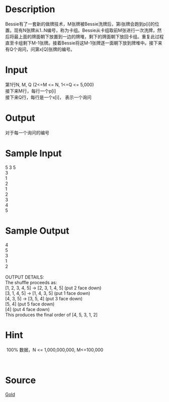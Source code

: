
# Description

<div class="content"><div>
<div>Bessie有了一套新的做牌技术，M张牌被Bessie洗牌后，第i张牌会跑到p[i]的位置。现有N张牌从1..N编号，称为卡组。Bessie从卡组取前M张进行一次洗牌，然后将最上面的牌面朝下放置到一边的牌堆，剩下的牌面朝下放回卡组。重复此过程直至卡组剩下M-1张牌。接着Bessie将这M-1张牌逐一面朝下放到牌堆中。接下来有Q个询问，问第x[Q]张牌的编号。</div>
</div>
<p></p></div>

# Input

<div class="content"><div>
<div>
<div>第1行N, M, Q (2&lt;=M &lt;= N, 1&lt;=Q &lt;= 5,000)</div>
<div>接下来M行，每行一个p[i]</div>
<div>接下来Q行，每行是一个x[i]， 表示一个询问</div>
</div>
</div>
<p></p></div>

# Output

<div class="content"><div>对于每一个询问的编号</div>
<div></div>
<p></p></div>

# Sample Input

<div class="content"><span class="sampledata">5 3 5<br/>
3<br/>
1<br/>
2<br/>
1<br/>
2<br/>
3<br/>
4<br/>
5</span></div>

# Sample Output

<div class="content"><span class="sampledata">4<br/>
5<br/>
3<br/>
1<br/>
2<br/>
<br/>
OUTPUT DETAILS:<br/>
The shuffle proceeds as:<br/>
[1, 2, 3, 4, 5] -&gt; [2, 3, 1, 4, 5] (put 2 face down)<br/>
[3, 1, 4, 5] -&gt; [1, 4, 3, 5] (put 1 face down)<br/>
[4, 3, 5] -&gt; [3, 5, 4] (put 3 face down)<br/>
[5, 4] (put 5 face down)<br/>
[4] (put 4 face down)<br/>
This produces the final order of [4, 5, 3, 1, 2]<br/>
</span></div>

# Hint

<div class="content"><p></p><p> 100% 数据，N &lt;= 1,000,000,000, M&lt;=100,000</p><br/>
<div></div><p></p></div>

# Source

<div class="content"><p><a href="problemset.php?search=Gold">Gold</a></p></div>

